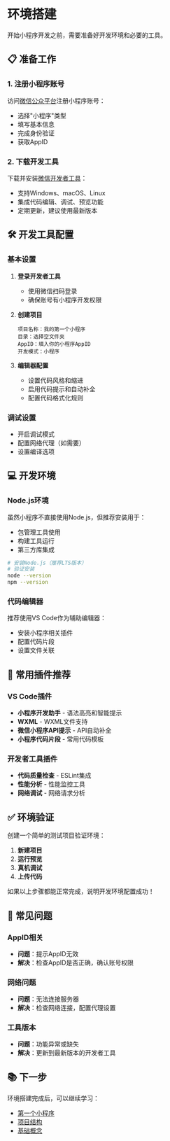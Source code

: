 # 环境搭建

开始小程序开发之前，需要准备好开发环境和必要的工具。

## 📋 准备工作

### 1. 注册小程序账号
访问[微信公众平台](https://mp.weixin.qq.com/)注册小程序账号：
- 选择"小程序"类型
- 填写基本信息
- 完成身份验证
- 获取AppID

### 2. 下载开发工具
下载并安装[微信开发者工具](https://developers.weixin.qq.com/miniprogram/dev/devtools/download.html)：
- 支持Windows、macOS、Linux
- 集成代码编辑、调试、预览功能
- 定期更新，建议使用最新版本

## 🛠️ 开发工具配置

### 基本设置
1. **登录开发者工具**
   - 使用微信扫码登录
   - 确保账号有小程序开发权限

2. **创建项目**
   ```
   项目名称：我的第一个小程序
   目录：选择空文件夹
   AppID：填入你的小程序AppID
   开发模式：小程序
   ```

3. **编辑器配置**
   - 设置代码风格和缩进
   - 启用代码提示和自动补全
   - 配置代码格式化规则

### 调试设置
- 开启调试模式
- 配置网络代理（如需要）
- 设置编译选项

## 💻 开发环境

### Node.js环境
虽然小程序不直接使用Node.js，但推荐安装用于：
- 包管理工具使用
- 构建工具运行
- 第三方库集成

```bash
# 安装Node.js（推荐LTS版本）
# 验证安装
node --version
npm --version
```

### 代码编辑器
推荐使用VS Code作为辅助编辑器：
- 安装小程序相关插件
- 配置代码片段
- 设置文件关联

## 🔧 常用插件推荐

### VS Code插件
- **小程序开发助手** - 语法高亮和智能提示
- **WXML** - WXML文件支持
- **微信小程序API提示** - API自动补全
- **小程序代码片段** - 常用代码模板

### 开发者工具插件
- **代码质量检查** - ESLint集成
- **性能分析** - 性能监控工具
- **网络调试** - 网络请求分析

## ✅ 环境验证

创建一个简单的测试项目验证环境：

1. **新建项目**
2. **运行预览**
3. **真机调试**
4. **上传代码**

如果以上步骤都能正常完成，说明开发环境配置成功！

## 🚨 常见问题

### AppID相关
- **问题**：提示AppID无效
- **解决**：检查AppID是否正确，确认账号权限

### 网络问题
- **问题**：无法连接服务器
- **解决**：检查网络连接，配置代理设置

### 工具版本
- **问题**：功能异常或缺失
- **解决**：更新到最新版本的开发者工具

## 📚 下一步

环境搭建完成后，可以继续学习：
- [第一个小程序](./first-app.md)
- [项目结构](./project-structure.md)
- [基础概念](./basic-concepts.md)
